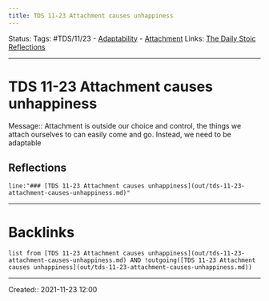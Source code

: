 ```yaml
---
title: TDS 11-23 Attachment causes unhappiness
---
```


Status:
Tags: #TDS/11/23 - [Adaptability](out/adaptability.md) - [Attachment](None)
Links: [The Daily Stoic Reflections](out/the-daily-stoic-reflections.md)
___
# TDS 11-23 Attachment causes unhappiness
Message:: Attachment is outside our choice and control, the things we attach ourselves to can easily come and go. Instead, we need to be adaptable

## Reflections
 ```query
line:"### [TDS 11-23 Attachment causes unhappiness](out/tds-11-23-attachment-causes-unhappiness.md)"
```
___
# Backlinks
```dataview
list from [TDS 11-23 Attachment causes unhappiness](out/tds-11-23-attachment-causes-unhappiness.md) AND !outgoing([TDS 11-23 Attachment causes unhappiness](out/tds-11-23-attachment-causes-unhappiness.md))
```
___

Created:: 2021-11-23 12:00

